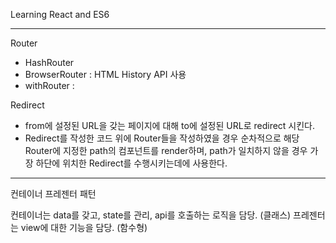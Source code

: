Learning React and ES6

---

Router

- HashRouter
- BrowserRouter : HTML History API 사용
- withRouter :

Redirect

- from에 설정된 URL을 갖는 페이지에 대해 to에 설정된 URL로 redirect 시킨다.
- Redirect를 작성한 코드 위에 Router들을 작성하였을 경우
  순차적으로 해당 Router에 지정한 path의 컴포넌트를 render하며,
  path가 일치하지 않을 경우 가장 하단에 위치한 Redirect를 수행시키는데에 사용한다.

---

컨테이너 프레젠터 패턴

컨테이너는 data를 갖고, state를 관리, api를 호출하는 로직을 담당. (클래스)
프레젠터는 view에 대한 기능을 담당. (함수형)
